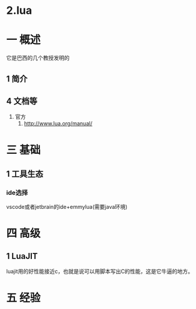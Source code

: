 # 2.lua

# 一 概述
它是巴西的几个教授发明的

## 1 简介

## 4 文档等
1. 官方
    1. http://www.lua.org/manual/

# 三 基础
## 1 工具生态
### ide选择
vscode或者jetbrain的ide+emmylua(需要java环境)

# 四 高级
## 1 LuaJIT
luajit用的好性能接近c，也就是说可以用脚本写出C的性能，这是它牛逼的地方。

# 五 经验